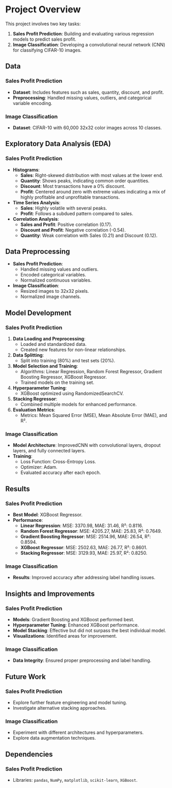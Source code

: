 # Project Overview

This project involves two key tasks:

1. **Sales Profit Prediction**: Building and evaluating various regression models to predict sales profit.
2. **Image Classification**: Developing a convolutional neural network (CNN) for classifying CIFAR-10 images.

## Data

### Sales Profit Prediction
- **Dataset**: Includes features such as sales, quantity, discount, and profit.
- **Preprocessing**: Handled missing values, outliers, and categorical variable encoding.

### Image Classification
- **Dataset**: CIFAR-10 with 60,000 32x32 color images across 10 classes.

## Exploratory Data Analysis (EDA)

### Sales Profit Prediction
- **Histograms**:
  - **Sales**: Right-skewed distribution with most values at the lower end.
  - **Quantity**: Shows peaks, indicating common order quantities.
  - **Discount**: Most transactions have a 0% discount.
  - **Profit**: Centered around zero with extreme values indicating a mix of highly profitable and unprofitable transactions.
- **Time Series Analysis**:
  - **Sales**: Highly volatile with several peaks.
  - **Profit**: Follows a subdued pattern compared to sales.
- **Correlation Analysis**:
  - **Sales and Profit**: Positive correlation (0.17).
  - **Discount and Profit**: Negative correlation (-0.54).
  - **Quantity**: Weak correlation with Sales (0.21) and Discount (0.12).

## Data Preprocessing

- **Sales Profit Prediction**:
  - Handled missing values and outliers.
  - Encoded categorical variables.
  - Normalized continuous variables.
- **Image Classification**:
  - Resized images to 32x32 pixels.
  - Normalized image channels.

## Model Development

### Sales Profit Prediction
1. **Data Loading and Preprocessing**:
   - Loaded and standardized data.
   - Created new features for non-linear relationships.
2. **Data Splitting**:
   - Split into training (80%) and test sets (20%).
3. **Model Selection and Training**:
   - Algorithms: Linear Regression, Random Forest Regressor, Gradient Boosting Regressor, XGBoost Regressor.
   - Trained models on the training set.
4. **Hyperparameter Tuning**:
   - XGBoost optimized using RandomizedSearchCV.
5. **Stacking Regressor**:
   - Combined multiple models for enhanced performance.
6. **Evaluation Metrics**:
   - Metrics: Mean Squared Error (MSE), Mean Absolute Error (MAE), and R².

### Image Classification
- **Model Architecture**: ImprovedCNN with convolutional layers, dropout layers, and fully connected layers.
- **Training**:
  - Loss Function: Cross-Entropy Loss.
  - Optimizer: Adam.
  - Evaluated accuracy after each epoch.

## Results

### Sales Profit Prediction
- **Best Model**: XGBoost Regressor.
- **Performance**:
  - **Linear Regression**: MSE: 3370.98, MAE: 31.46, R²: 0.8116.
  - **Random Forest Regressor**: MSE: 4205.27, MAE: 25.83, R²: 0.7649.
  - **Gradient Boosting Regressor**: MSE: 2514.96, MAE: 26.54, R²: 0.8594.
  - **XGBoost Regressor**: MSE: 2502.63, MAE: 26.77, R²: 0.8601.
  - **Stacking Regressor**: MSE: 3129.93, MAE: 25.97, R²: 0.8250.

### Image Classification
- **Results**: Improved accuracy after addressing label handling issues.

## Insights and Improvements

### Sales Profit Prediction
- **Models**: Gradient Boosting and XGBoost performed best.
- **Hyperparameter Tuning**: Enhanced XGBoost performance.
- **Model Stacking**: Effective but did not surpass the best individual model.
- **Visualizations**: Identified areas for improvement.

### Image Classification
- **Data Integrity**: Ensured proper preprocessing and label handling.

## Future Work

### Sales Profit Prediction
- Explore further feature engineering and model tuning.
- Investigate alternative stacking approaches.

### Image Classification
- Experiment with different architectures and hyperparameters.
- Explore data augmentation techniques.

## Dependencies

### Sales Profit Prediction
- Libraries: `pandas`, `NumPy`, `matplotlib`, `scikit-learn`, `XGBoost`.


